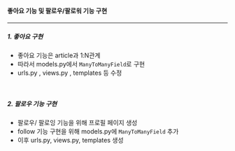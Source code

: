 #### 좋아요 기능 및 팔로우/팔로워 기능 구현

<hr>

##### 1. 좋아요 구현

- 좋아요 기능은 article과 1:N관계
- 따라서 models.py에서 `ManyToManyField`로 구현
- urls.py , views.py , templates 등 수정

<br>

##### 2. 팔로우 기능 구현

- 팔로우/ 팔로잉 기능을 위해 프로필 페이지 생성 
- follow 기능 구현을 위해 models.py에 `ManyToManyField` 추가 
- 이후 urls.py, views.py, templates 생성



